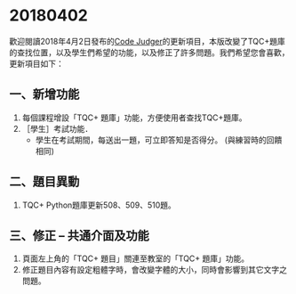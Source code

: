 # 20180402

歡迎閱讀2018年4月2日發布的[Code Judger](http://www.codejudger.com)的更新項目，本版改變了TQC+題庫的查找位置，以及學生們希望的功能，以及修正了許多問題。我們希望您會喜歡，更新項目如下：

## 一、新增功能

1. 每個課程增設「TQC+ 題庫」功能，方便使用者查找TQC+題庫。
2. ［學生］考試功能．
   * 學生在考試期間，每送出一題，可立即答知是否得分。 \(與練習時的回饋相同\)

## 二、題目異動

1. TQC+ Python題庫更新508、509、510題。

## 三、修正 – 共通介面及功能

1. 頁面左上角的「TQC+ 題目」關連至教室的「TQC+ 題庫」功能。
2. 修正題目內容有設定粗體字時，會改變字體的大小，同時會影響到其它文字之問題。
